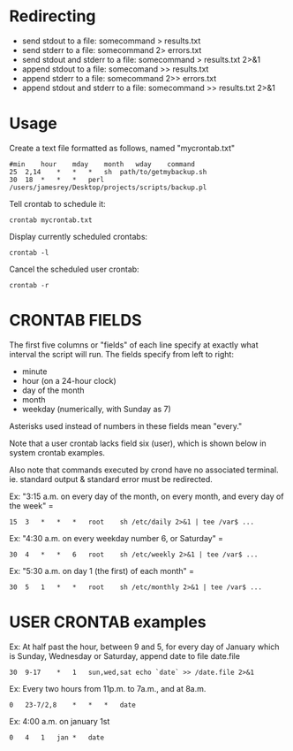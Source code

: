 # Redirecting

* send stdout to a file: somecommand > results.txt
* send stderr to a file: somecommand 2> errors.txt
* send stdout and stderr to a file: somecommand > results.txt 2>&1
* append stdout to a file: somecomand >> results.txt
* append stderr to a file: somecommand 2>> errors.txt
* append stdout and stderr to a file: somecommand >> results.txt 2>&1

#  Usage

Create a text file formatted as follows, named "mycrontab.txt"

    #min	hour	mday	month	wday	command	
    25	2,14	*	*	*	sh	path/to/getmybackup.sh
    30	18	*	*	*	perl /users/jamesrey/Desktop/projects/scripts/backup.pl

Tell crontab to schedule it:

    crontab mycrontab.txt

Display currently scheduled crontabs:

    crontab -l

Cancel the scheduled user crontab:

    crontab -r


#  CRONTAB FIELDS 

The first five columns or "fields" of each line specify at exactly what interval the script will run. The fields specify from left to right: 

* minute
* hour (on a 24-hour clock)
* day of the month
* month
* weekday (numerically, with Sunday as 7)
	
Asterisks used instead of numbers in these fields mean "every." 

Note that a user crontab lacks field six (user), which is shown below in system crontab examples.

Also note that commands executed by crond have no associated terminal. ie. standard output & standard error must be redirected.  

Ex: "3:15 a.m. on every day of the month, on every month, and every day of the week" =

    15	3	*	*	*	root	sh /etc/daily 2>&1 | tee /var$ ...

Ex: "4:30 a.m. on every weekday number 6, or Saturday" =

    30	4	*	*	6	root	sh /etc/weekly 2>&1 | tee /var$ ...

Ex: "5:30 a.m. on day 1 (the first) of each month" =

    30	5	1	*	*	root	sh /etc/monthly 2>&1 | tee /var$ ...


# USER CRONTAB examples

Ex: At half past the hour, between 9 and 5, for every day of January which is Sunday, Wednesday or Saturday, append date to file date.file 

    30	9-17	*	1	sun,wed,sat	echo `date` >> /date.file 2>&1 

Ex: Every two hours from 11p.m. to 7a.m., and at 8a.m. 

    0	23-7/2,8	*	*	*	date 

Ex: 4:00 a.m. on january 1st

    0	4	1	jan	*	date